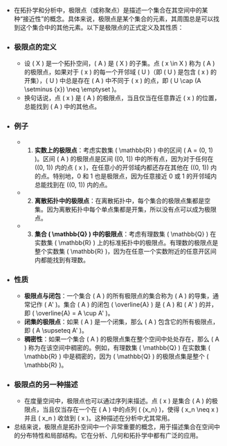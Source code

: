 - 在拓扑学和分析中，极限点（或称聚点）是描述一个集合在其空间中的某种“接近性”的概念。具体来说，极限点是某个集合的元素，其周围总是可以找到这个集合中的其他元素。以下是极限点的正式定义及其性质：
- ### 极限点的定义
	- 设 \( X \) 是一个拓扑空间，\( A \) 是 \( X \) 的子集。点 \( x \in X \) 称为 \( A \) 的极限点，如果对于 \( x \) 的每一个开邻域 \( U \)（即 \( U \) 是包含 \( x \) 的开集），\( U \) 中总是存在 \( A \) 中不同于 \( x \) 的点，即 \( U \cap (A \setminus \{x\}) \neq \emptyset \)。
	- 换句话说，点 \( x \) 是 \( A \) 的极限点，当且仅当在任意靠近 \( x \) 的位置，总能找到 \( A \) 中的其他点。
- ### 例子
	- 1. **实数上的极限点**：考虑实数集 \( \mathbb{R} \) 中的区间 \( A = (0, 1) \)。区间 \( A \) 的极限点是区间 \([0, 1]\) 中的所有点，因为对于任何在 \((0, 1)\) 内的点 \( x \)，在任意小的开邻域内都还存在其他在 \((0, 1)\) 内的点。特别地，0 和 1 也是极限点，因为任意接近 0 或 1 的开邻域内总能找到在 \((0, 1)\) 内的点。
	- 2. **离散拓扑中的极限点**：在离散拓扑中，每个集合的极限点集都是空集。因为离散拓扑中每个单点集都是开集，所以没有点可以成为极限点。
	- 3. **集合 \( \mathbb{Q} \) 中的极限点**：考虑有理数集 \( \mathbb{Q} \) 在实数集 \( \mathbb{R} \) 上的标准拓扑中的极限点。有理数的极限点是整个实数集 \( \mathbb{R} \)，因为在任意一个实数附近的任意开区间内都能找到有理数。
- ### 性质
	- **极限点与闭包**：一个集合 \( A \) 的所有极限点的集合称为 \( A \) 的导集，通常记作 \( A' \)。集合 \( A \) 的闭包 \( \overline{A} \) 是 \( A \) 和 \( A' \) 的并，即 \( \overline{A} = A \cup A' \)。
	- **闭集的极限点**：如果 \( A \) 是一个闭集，那么 \( A \) 包含它的所有极限点，即 \( A \supseteq A' \)。
	- **稠密性**：如果一个集合 \( A \) 的极限点集在整个空间中处处存在，那么 \( A \) 称为在该空间中稠密的。例如，有理数集 \( \mathbb{Q} \) 在实数集 \( \mathbb{R} \) 中是稠密的，因为 \( \mathbb{Q} \) 的极限点集是整个 \( \mathbb{R} \)。
- ### 极限点的另一种描述
	- 在度量空间中，极限点也可以通过序列来描述。点 \( x \) 是集合 \( A \) 的极限点，当且仅当存在一个在 \( A \) 中的点列 \( \{x_n\} \)，使得 \( x_n \neq x \) 并且 \( x_n \) 收敛到 \( x \)。这种描述在分析中尤其常用。
- 总结来说，极限点是拓扑空间中一个非常重要的概念，用于描述集合在空间中的分布特性和局部结构。它在分析、几何和拓扑学中都有广泛的应用。